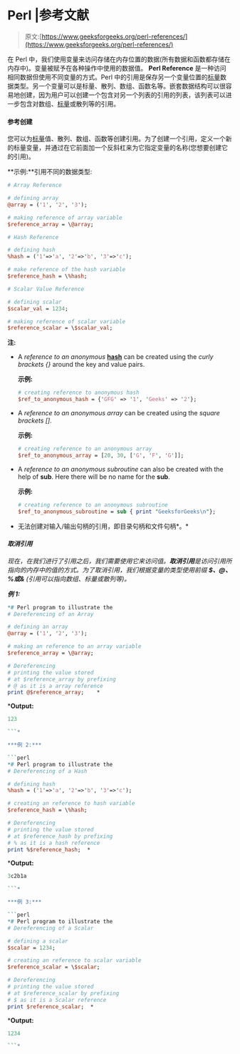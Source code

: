 # Perl |参考文献

> 原文:[https://www.geeksforgeeks.org/perl-references/](https://www.geeksforgeeks.org/perl-references/)

在 Perl 中，我们使用变量来访问存储在内存位置的数据(所有数据和函数都存储在内存中)。变量被赋予在各种操作中使用的数据值。 **Perl Reference** 是一种访问相同数据但使用不同变量的方式。Perl 中的引用是保存另一个变量位置的[标量](https://www.geeksforgeeks.org/perl-scalars/)数据类型。另一个变量可以是标量、散列、数组、函数名等。嵌套数据结构可以很容易地创建，因为用户可以创建一个包含对另一个列表的引用的列表，该列表可以进一步包含对数组、[标量](https://www.geeksforgeeks.org/perl-scalars/)或散列等的引用。

#### 参考创建

您可以为[标量](https://www.geeksforgeeks.org/perl-scalars/)值、散列、数组、函数等创建引用。为了创建一个引用，定义一个新的标量变量，并通过在它前面加一个反斜杠来为它指定变量的名称(您想要创建它的引用)。

**示例:**引用不同的数据类型:

```perl
# Array Reference

# defining array 
@array = ('1', '2', '3');

# making reference of array variable  
$reference_array = \@array;  

```

```perl
# Hash Reference

# defining hash
%hash = ('1'=>'a', '2'=>'b', '3'=>'c'); 

# make reference of the hash variable
$reference_hash = \%hash;   

```

```perl
# Scalar Value Reference

# defining scalar
$scalar_val = 1234;

# making reference of scalar variable
$reference_scalar = \$scalar_val; 

```

**注:**

*   A *reference to an anonymous* [**hash**](https://www.geeksforgeeks.org/perl-hashes/) can be created using the *curly brackets {}* around the key and value pairs.

    **示例:**

    ```perl
    # creating reference to anonymous hash
    $ref_to_anonymous_hash = {'GFG' => '1', 'Geeks' => '2'};

    ```

*   A *reference to an anonymous array* can be created using the *square brackets []*.

    **示例:**

    ```perl
    # creating reference to an anonymous array
    $ref_to_anonymous_array = [20, 30, ['G', 'F', 'G']];

    ```

*   A *reference to an anonymous subroutine* can also be created with the help of **sub**. Here there will be no name for the **sub**.

    **示例:**

    ```perl
    # creating reference to an anonymous subroutine
    $ref_to_anonymous_subroutine = sub { print "GeeksforGeeks\n"};

    ```

*   无法创建对输入/输出句柄的引用，即目录句柄和文件句柄*。*

#### *取消引用*

*现在，在我们进行了引用之后，我们需要使用它来访问值。**取消引用**是访问引用所指向的内存中的值的方式。为了取消引用，我们根据变量的类型使用前缀 **$、@、%或&** (引用可以指向数组、标量或散列等)。*

***例 1:***

```perl
*# Perl program to illustrate the 
# Dereferencing of an Array

# defining an array
@array = ('1', '2', '3');  

# making an reference to an array variable
$reference_array = \@array;  

# Dereferencing
# printing the value stored 
# at $reference_array by prefixing 
# @ as it is a array reference
print @$reference_array;    *
```

***Output:**

```perl
123

```* 

***例 2:***

```perl
*# Perl program to illustrate the 
# Dereferencing of a Hash

# defining hash
%hash = ('1'=>'a', '2'=>'b', '3'=>'c');

# creating an reference to hash variable
$reference_hash = \%hash;   

# Dereferencing
# printing the value stored 
# at $reference_hash by prefixing 
# % as it is a hash reference
print %$reference_hash;  *
```

***Output:**

```perl
3c2b1a

```* 

***例 3:***

```perl
*# Perl program to illustrate the 
# Dereferencing of a Scalar

# defining a scalar
$scalar = 1234;

# creating an reference to scalar variable 
$reference_scalar = \$scalar; 

# Dereferencing
# printing the value stored 
# at $reference_scalar by prefixing 
# $ as it is a Scalar reference
print $reference_scalar;  *
```

***Output:**

```perl
1234

```*